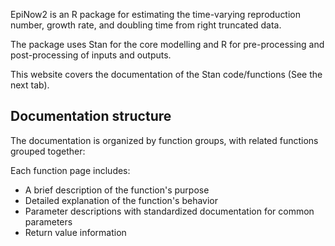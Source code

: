 EpiNow2 is an R package for estimating the time-varying reproduction number, growth rate, and doubling time from right truncated data.

The package uses Stan for the core modelling and R for pre-processing and post-processing of inputs and outputs.

This website covers the documentation of the Stan code/functions (See the next tab).

## Documentation structure

The documentation is organized by function groups, with related functions grouped together:

Each function page includes:

- A brief description of the function's purpose
- Detailed explanation of the function's behavior
- Parameter descriptions with standardized documentation for common parameters
- Return value information